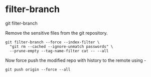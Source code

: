 # filter-branch

git filter-branch

Remove the sensitive files from the git repository.

```shell
git filter-branch --force --index-filter \
  "git rm --cached --ignore-unmatch passwords" \
  --prune-empty --tag-name-filter cat -- --all
```

Now force push the modified repo with history to the remote using -

```shell
git push origin --force --all
```
